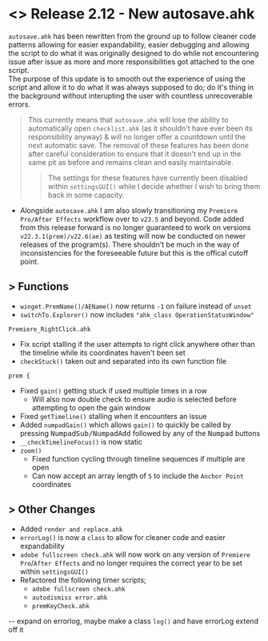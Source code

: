 # <> Release 2.12 - New autosave.ahk
`autosave.ahk` has been rewritten from the ground up to follow cleaner code patterns allowing for easier expandability, easier debugging and allowing the script to do what it was originally designed to do while not encountering issue after issue as more and more responsibilities got attached to the one script.  
The purpose of this update is to smooth out the experience of using the script and allow it to do what it was always supposed to do; do it's thing in the background without interupting the user with countless unrecoverable errors.
> This currently means that `autosave.ahk` will lose the ability to automatically open `checklist.ahk` (as it shouldn't have ever been its responsibility anyway) & will no longer offer a countdown until the next automatic save. The removal of these features has been done after careful consideration to ensure that it doesn't end up in the same pit as before and remains clean and easily maintainable.
>> The settings for these features have currently been disabled within `settingsGUI()` while I decide whether I wish to bring them back in some capacity.

- Alongside `autosave.ahk` I am also slowly transitioning my `Premiere Pro/After Effects` workflow over to `v23.5` and beyond. Code added from this release forward is no longer guaranteed to work on versions `v22.3.1(prem)/v22.6(ae)` as testing will now be conducted on newer releases of the program(s). There shouldn't be much in the way of inconsistencies for the foreseeable future but this is the offical cutoff point.

## > Functions
- `winget.PremName()/AEName()` now returns `-1` on failure instead of `unset`
- `switchTo.Explorer()` now includes `"ahk_class OperationStatusWindow"`

`Premiere_RightClick.ahk`
- Fix script stalling if the user attempts to right click anywhere other than the timeline while its coordinates haven't been set
- `checkStuck()` taken out and separated into its own function file

`prem {`
- Fixed `gain()` getting stuck if used multiple times in a row
    - Will also now double check to ensure audio is selected before attempting to open the gain window
- Fixed `getTimeline()` stalling when it encounters an issue
- Added `numpadGain()` which allows `gain()` to quickly be called by pressing <kbd>NumpadSub/NumpadAdd</kbd> followed by any of the <kbd>Numpad</kbd> buttons
- `__checkTimelineFocus()` is now static
- `zoom()`
    - Fixed function cycling through timeline sequences if multiple are open
    - Can now accept an array length of `5` to include the `Anchor Point` coordinates

## > Other Changes
- Added `render and replace.ahk`
- `errorLog()` is now a `class` to allow for cleaner code and easier expandability
- `adobe fullscreen check.ahk` will now work on any version of `Premiere Pro`/`After Effects` and no longer requires the correct year to be set within `settingsGUI()`
- Refactored the following timer scripts;
    - `adobe fullscreen check.ahk`
    - `autodismiss error.ahk`
    - `premKeyCheck.ahk`

-- expand on errorlog, maybe make a class `log()` and have errorLog extend off it